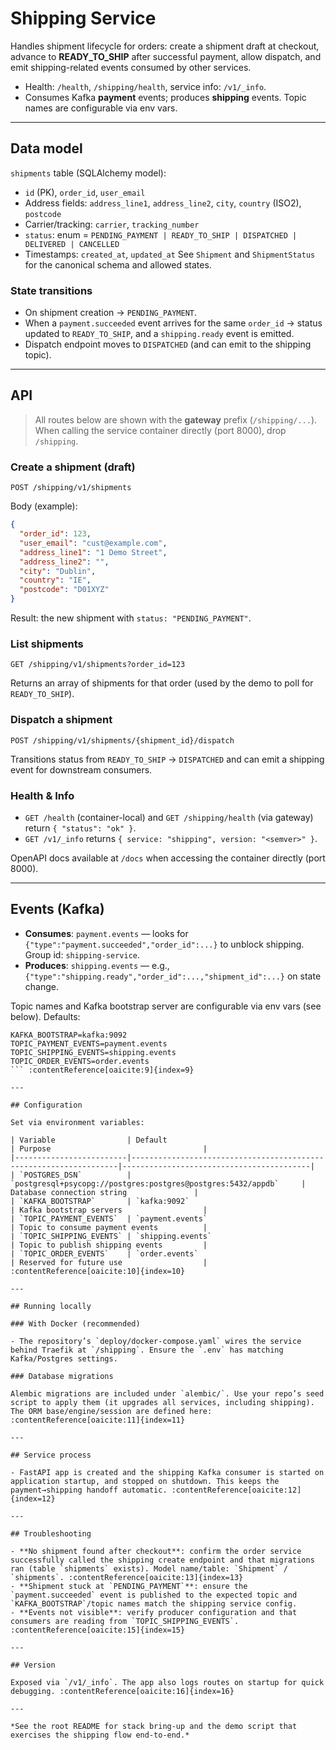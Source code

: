 # Shipping Service

Handles shipment lifecycle for orders: create a shipment draft at checkout, advance to **READY\_TO\_SHIP** after successful payment, allow dispatch, and emit shipping-related events consumed by other services.

* Health: `/health`, `/shipping/health`, service info: `/v1/_info`.&#x20;
* Consumes Kafka **payment** events; produces **shipping** events. Topic names are configurable via env vars.

---

## Data model

`shipments` table (SQLAlchemy model):

* `id` (PK), `order_id`, `user_email`
* Address fields: `address_line1`, `address_line2`, `city`, `country` (ISO2), `postcode`
* Carrier/tracking: `carrier`, `tracking_number`
* `status`: enum = `PENDING_PAYMENT | READY_TO_SHIP | DISPATCHED | DELIVERED | CANCELLED`
* Timestamps: `created_at`, `updated_at`
  See `Shipment` and `ShipmentStatus` for the canonical schema and allowed states.&#x20;

### State transitions

* On shipment creation → `PENDING_PAYMENT`.
* When a `payment.succeeded` event arrives for the same `order_id` → status updated to `READY_TO_SHIP`, and a `shipping.ready` event is emitted.&#x20;
* Dispatch endpoint moves to `DISPATCHED` (and can emit to the shipping topic).&#x20;

---

## API

> All routes below are shown with the **gateway** prefix (`/shipping/...`). When calling the service container directly (port 8000), drop `/shipping`.

### Create a shipment (draft)

```
POST /shipping/v1/shipments
```

Body (example):

```json
{
  "order_id": 123,
  "user_email": "cust@example.com",
  "address_line1": "1 Demo Street",
  "address_line2": "",
  "city": "Dublin",
  "country": "IE",
  "postcode": "D01XYZ"
}
```

Result: the new shipment with `status: "PENDING_PAYMENT"`.

### List shipments

```
GET /shipping/v1/shipments?order_id=123
```

Returns an array of shipments for that order (used by the demo to poll for `READY_TO_SHIP`).

### Dispatch a shipment

```
POST /shipping/v1/shipments/{shipment_id}/dispatch
```

Transitions status from `READY_TO_SHIP` → `DISPATCHED` and can emit a shipping event for downstream consumers.&#x20;

### Health & Info

* `GET /health` (container-local) and `GET /shipping/health` (via gateway) return `{ "status": "ok" }`.
* `GET /v1/_info` returns `{ service: "shipping", version: "<semver>" }`.&#x20;

OpenAPI docs available at `/docs` when accessing the container directly (port 8000).

---

## Events (Kafka)

* **Consumes**: `payment.events` — looks for `{"type":"payment.succeeded","order_id":...}` to unblock shipping. Group id: `shipping-service`.&#x20;
* **Produces**: `shipping.events` — e.g., `{"type":"shipping.ready","order_id":...,"shipment_id":...}` on state change.&#x20;

Topic names and Kafka bootstrap server are configurable via env vars (see below). Defaults:

````text
KAFKA_BOOTSTRAP=kafka:9092
TOPIC_PAYMENT_EVENTS=payment.events
TOPIC_SHIPPING_EVENTS=shipping.events
TOPIC_ORDER_EVENTS=order.events
``` :contentReference[oaicite:9]{index=9}

---

## Configuration

Set via environment variables:

| Variable                | Default                                                           | Purpose                                  |
|-------------------------|-------------------------------------------------------------------|------------------------------------------|
| `POSTGRES_DSN`          | `postgresql+psycopg://postgres:postgres@postgres:5432/appdb`     | Database connection string               |
| `KAFKA_BOOTSTRAP`       | `kafka:9092`                                                      | Kafka bootstrap servers                  |
| `TOPIC_PAYMENT_EVENTS`  | `payment.events`                                                  | Topic to consume payment events          |
| `TOPIC_SHIPPING_EVENTS` | `shipping.events`                                                 | Topic to publish shipping events         |
| `TOPIC_ORDER_EVENTS`    | `order.events`                                                    | Reserved for future use                  | :contentReference[oaicite:10]{index=10}

---

## Running locally

### With Docker (recommended)

- The repository’s `deploy/docker-compose.yaml` wires the service behind Traefik at `/shipping`. Ensure the `.env` has matching Kafka/Postgres settings.

### Database migrations

Alembic migrations are included under `alembic/`. Use your repo’s seed script to apply them (it upgrades all services, including shipping). The ORM base/engine/session are defined here: :contentReference[oaicite:11]{index=11}

---

## Service process

- FastAPI app is created and the shipping Kafka consumer is started on application startup, and stopped on shutdown. This keeps the payment→shipping handoff automatic. :contentReference[oaicite:12]{index=12}

---

## Troubleshooting

- **No shipment found after checkout**: confirm the order service successfully called the shipping create endpoint and that migrations ran (table `shipments` exists). Model name/table: `Shipment` / `shipments`. :contentReference[oaicite:13]{index=13}
- **Shipment stuck at `PENDING_PAYMENT`**: ensure the `payment.succeeded` event is published to the expected topic and `KAFKA_BOOTSTRAP`/topic names match the shipping service config. 
- **Events not visible**: verify producer configuration and that consumers are reading from `TOPIC_SHIPPING_EVENTS`. :contentReference[oaicite:15]{index=15}

---

## Version

Exposed via `/v1/_info`. The app also logs routes on startup for quick debugging. :contentReference[oaicite:16]{index=16}

--- 

*See the root README for stack bring-up and the demo script that exercises the shipping flow end-to-end.*
````
